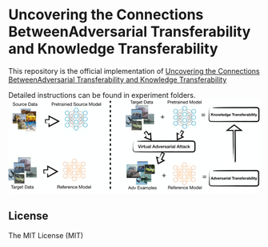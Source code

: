 # Uncovering the Connections BetweenAdversarial Transferability and Knowledge Transferability

This repository is the official implementation of [Uncovering the Connections BetweenAdversarial Transferability and Knowledge Transferability](https://arxiv.org/abs/2006.14512)

Detailed instructions can be found in experiment folders.
![overview](fig1.png)

## License
The MIT License (MIT)
